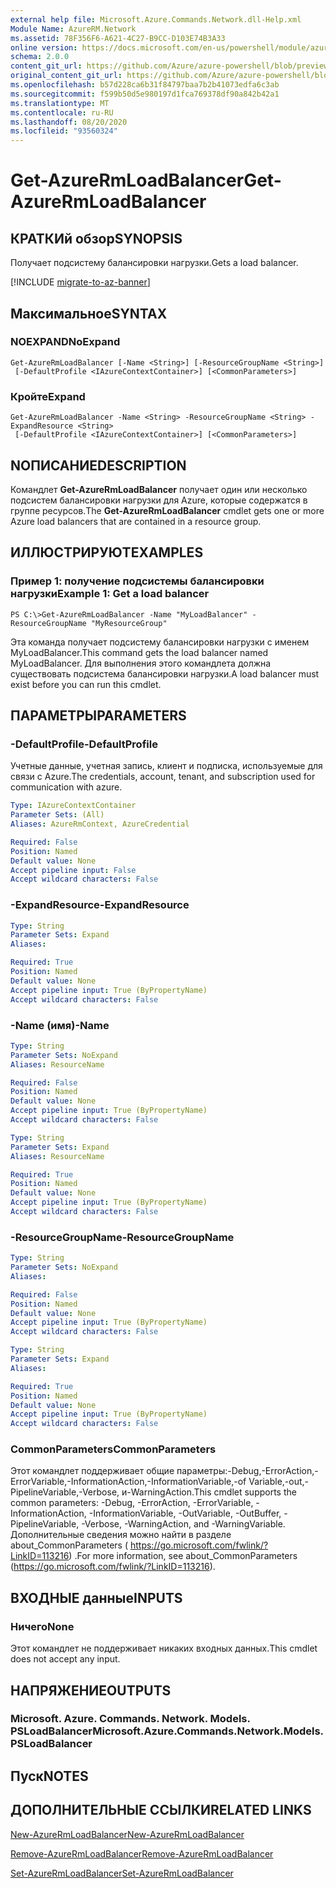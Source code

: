```yaml
---
external help file: Microsoft.Azure.Commands.Network.dll-Help.xml
Module Name: AzureRM.Network
ms.assetid: 78F356F6-A621-4C27-B9CC-D103E74B3A33
online version: https://docs.microsoft.com/en-us/powershell/module/azurerm.network/get-azurermloadbalancer
schema: 2.0.0
content_git_url: https://github.com/Azure/azure-powershell/blob/preview/src/ResourceManager/Network/Commands.Network/help/Get-AzureRmLoadBalancer.md
original_content_git_url: https://github.com/Azure/azure-powershell/blob/preview/src/ResourceManager/Network/Commands.Network/help/Get-AzureRmLoadBalancer.md
ms.openlocfilehash: b57d228ca6b31f84797baa7b2b41073edfa6c3ab
ms.sourcegitcommit: f599b50d5e980197d1fca769378df90a842b42a1
ms.translationtype: MT
ms.contentlocale: ru-RU
ms.lasthandoff: 08/20/2020
ms.locfileid: "93560324"
---
```

# <span data-ttu-id="b91da-101">Get-AzureRmLoadBalancer</span><span class="sxs-lookup"><span data-stu-id="b91da-101">Get-AzureRmLoadBalancer</span></span>

## <span data-ttu-id="b91da-102">КРАТКИй обзор</span><span class="sxs-lookup"><span data-stu-id="b91da-102">SYNOPSIS</span></span>
<span data-ttu-id="b91da-103">Получает подсистему балансировки нагрузки.</span><span class="sxs-lookup"><span data-stu-id="b91da-103">Gets a load balancer.</span></span>

[!INCLUDE [migrate-to-az-banner](../../includes/migrate-to-az-banner.md)]

## <span data-ttu-id="b91da-104">Максимальное</span><span class="sxs-lookup"><span data-stu-id="b91da-104">SYNTAX</span></span>

### <span data-ttu-id="b91da-105">NOEXPAND</span><span class="sxs-lookup"><span data-stu-id="b91da-105">NoExpand</span></span>
```
Get-AzureRmLoadBalancer [-Name <String>] [-ResourceGroupName <String>]
 [-DefaultProfile <IAzureContextContainer>] [<CommonParameters>]
```

### <span data-ttu-id="b91da-106">Кройте</span><span class="sxs-lookup"><span data-stu-id="b91da-106">Expand</span></span>
```
Get-AzureRmLoadBalancer -Name <String> -ResourceGroupName <String> -ExpandResource <String>
 [-DefaultProfile <IAzureContextContainer>] [<CommonParameters>]
```

## <span data-ttu-id="b91da-107">NОПИСАНИЕ</span><span class="sxs-lookup"><span data-stu-id="b91da-107">DESCRIPTION</span></span>
<span data-ttu-id="b91da-108">Командлет **Get-AzureRmLoadBalancer** получает один или несколько подсистем балансировки нагрузки для Azure, которые содержатся в группе ресурсов.</span><span class="sxs-lookup"><span data-stu-id="b91da-108">The **Get-AzureRmLoadBalancer** cmdlet gets one or more Azure load balancers that are contained in a resource group.</span></span>

## <span data-ttu-id="b91da-109">ИЛЛЮСТРИРУЮТ</span><span class="sxs-lookup"><span data-stu-id="b91da-109">EXAMPLES</span></span>

### <span data-ttu-id="b91da-110">Пример 1: получение подсистемы балансировки нагрузки</span><span class="sxs-lookup"><span data-stu-id="b91da-110">Example 1: Get a load balancer</span></span>
```
PS C:\>Get-AzureRmLoadBalancer -Name "MyLoadBalancer" -ResourceGroupName "MyResourceGroup"
```

<span data-ttu-id="b91da-111">Эта команда получает подсистему балансировки нагрузки с именем MyLoadBalancer.</span><span class="sxs-lookup"><span data-stu-id="b91da-111">This command gets the load balancer named MyLoadBalancer.</span></span>
<span data-ttu-id="b91da-112">Для выполнения этого командлета должна существовать подсистема балансировки нагрузки.</span><span class="sxs-lookup"><span data-stu-id="b91da-112">A load balancer must exist before you can run this cmdlet.</span></span>

## <span data-ttu-id="b91da-113">ПАРАМЕТРЫ</span><span class="sxs-lookup"><span data-stu-id="b91da-113">PARAMETERS</span></span>

### <span data-ttu-id="b91da-114">-DefaultProfile</span><span class="sxs-lookup"><span data-stu-id="b91da-114">-DefaultProfile</span></span>
<span data-ttu-id="b91da-115">Учетные данные, учетная запись, клиент и подписка, используемые для связи с Azure.</span><span class="sxs-lookup"><span data-stu-id="b91da-115">The credentials, account, tenant, and subscription used for communication with azure.</span></span>

```yaml
Type: IAzureContextContainer
Parameter Sets: (All)
Aliases: AzureRmContext, AzureCredential

Required: False
Position: Named
Default value: None
Accept pipeline input: False
Accept wildcard characters: False
```

### <span data-ttu-id="b91da-116">-ExpandResource</span><span class="sxs-lookup"><span data-stu-id="b91da-116">-ExpandResource</span></span>
```yaml
Type: String
Parameter Sets: Expand
Aliases: 

Required: True
Position: Named
Default value: None
Accept pipeline input: True (ByPropertyName)
Accept wildcard characters: False
```

### <span data-ttu-id="b91da-117">-Name (имя)</span><span class="sxs-lookup"><span data-stu-id="b91da-117">-Name</span></span>
```yaml
Type: String
Parameter Sets: NoExpand
Aliases: ResourceName

Required: False
Position: Named
Default value: None
Accept pipeline input: True (ByPropertyName)
Accept wildcard characters: False
```

```yaml
Type: String
Parameter Sets: Expand
Aliases: ResourceName

Required: True
Position: Named
Default value: None
Accept pipeline input: True (ByPropertyName)
Accept wildcard characters: False
```

### <span data-ttu-id="b91da-118">-ResourceGroupName</span><span class="sxs-lookup"><span data-stu-id="b91da-118">-ResourceGroupName</span></span>
```yaml
Type: String
Parameter Sets: NoExpand
Aliases: 

Required: False
Position: Named
Default value: None
Accept pipeline input: True (ByPropertyName)
Accept wildcard characters: False
```

```yaml
Type: String
Parameter Sets: Expand
Aliases: 

Required: True
Position: Named
Default value: None
Accept pipeline input: True (ByPropertyName)
Accept wildcard characters: False
```

### <span data-ttu-id="b91da-119">CommonParameters</span><span class="sxs-lookup"><span data-stu-id="b91da-119">CommonParameters</span></span>
<span data-ttu-id="b91da-120">Этот командлет поддерживает общие параметры:-Debug,-ErrorAction,-ErrorVariable,-InformationAction,-InformationVariable,-of Variable,-out,-PipelineVariable,-Verbose, и-WarningAction.</span><span class="sxs-lookup"><span data-stu-id="b91da-120">This cmdlet supports the common parameters: -Debug, -ErrorAction, -ErrorVariable, -InformationAction, -InformationVariable, -OutVariable, -OutBuffer, -PipelineVariable, -Verbose, -WarningAction, and -WarningVariable.</span></span> <span data-ttu-id="b91da-121">Дополнительные сведения можно найти в разделе about_CommonParameters ( https://go.microsoft.com/fwlink/?LinkID=113216) .</span><span class="sxs-lookup"><span data-stu-id="b91da-121">For more information, see about_CommonParameters (https://go.microsoft.com/fwlink/?LinkID=113216).</span></span>

## <span data-ttu-id="b91da-122">ВХОДНЫЕ данные</span><span class="sxs-lookup"><span data-stu-id="b91da-122">INPUTS</span></span>

### <span data-ttu-id="b91da-123">Ничего</span><span class="sxs-lookup"><span data-stu-id="b91da-123">None</span></span>
<span data-ttu-id="b91da-124">Этот командлет не поддерживает никаких входных данных.</span><span class="sxs-lookup"><span data-stu-id="b91da-124">This cmdlet does not accept any input.</span></span>

## <span data-ttu-id="b91da-125">НАПРЯЖЕНИЕ</span><span class="sxs-lookup"><span data-stu-id="b91da-125">OUTPUTS</span></span>

### <span data-ttu-id="b91da-126">Microsoft. Azure. Commands. Network. Models. PSLoadBalancer</span><span class="sxs-lookup"><span data-stu-id="b91da-126">Microsoft.Azure.Commands.Network.Models.PSLoadBalancer</span></span>

## <span data-ttu-id="b91da-127">Пуск</span><span class="sxs-lookup"><span data-stu-id="b91da-127">NOTES</span></span>

## <span data-ttu-id="b91da-128">ДОПОЛНИТЕЛЬНЫЕ ССЫЛКИ</span><span class="sxs-lookup"><span data-stu-id="b91da-128">RELATED LINKS</span></span>

[<span data-ttu-id="b91da-129">New-AzureRmLoadBalancer</span><span class="sxs-lookup"><span data-stu-id="b91da-129">New-AzureRmLoadBalancer</span></span>](./New-AzureRmLoadBalancer.md)

[<span data-ttu-id="b91da-130">Remove-AzureRmLoadBalancer</span><span class="sxs-lookup"><span data-stu-id="b91da-130">Remove-AzureRmLoadBalancer</span></span>](./Remove-AzureRmLoadBalancer.md)

[<span data-ttu-id="b91da-131">Set-AzureRmLoadBalancer</span><span class="sxs-lookup"><span data-stu-id="b91da-131">Set-AzureRmLoadBalancer</span></span>](./Set-AzureRmLoadBalancer.md)


